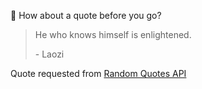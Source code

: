📣 How about a quote before you go?

> He who knows himself is enlightened.
>
> <p>- Laozi</p>

Quote requested from [Random Quotes API](https://github.com/lukePeavey/quotable)
